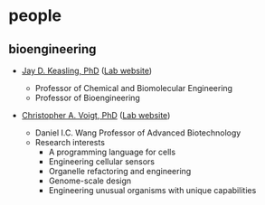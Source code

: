 # people

## bioengineering
- [Jay D. Keasling, PhD](https://vcresearch.berkeley.edu/faculty/jay-d-keasling) ([Lab website](https://keaslinglab.lbl.gov/))
  - Professor of Chemical and Biomolecular Engineering
  - Professor of Bioengineering

- [Christopher A. Voigt, PhD](https://be.mit.edu/directory/christopher-a-voigt) ([Lab website](http://web.mit.edu/voigtlab/index.html))
  - Daniel I.C. Wang Professor of Advanced Biotechnology
  - Research interests
    - A programming language for cells
    - Engineering cellular sensors
    - Organelle refactoring and engineering
    - Genome-scale design
    - Engineering unusual organisms with unique capabilities
